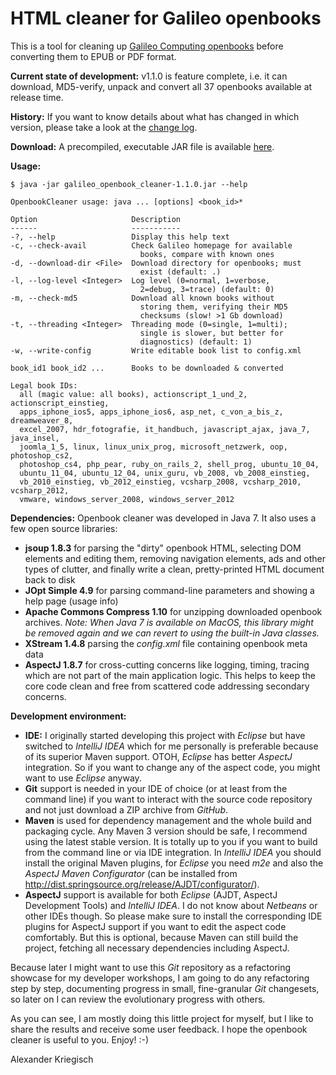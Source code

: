 HTML cleaner for Galileo openbooks
==================================

This is a tool for cleaning up [Galileo Computing openbooks](http://www.galileocomputing.de/openbook)
before converting them to EPUB or PDF format.

__Current state of development:__ v1.1.0 is feature complete, i.e. it can download, MD5-verify, unpack
and convert all 37 openbooks available at release time.

__History:__ If you want to know details about what has changed in which version, please take a look at the
[change log](https://github.com/kriegaex/Galileo-Openbook-Cleaner/blob/v1.1.0/galileo_openbook_cleaner/CHANGELOG).

__Download:__ A precompiled, executable JAR file is available
[here](http://scrum-master.de/download/GalileoOpenbookCleaner/galileo_openbook_cleaner-1.1.0.jar). 

__Usage:__

    $ java -jar galileo_openbook_cleaner-1.1.0.jar --help

    OpenbookCleaner usage: java ... [options] <book_id>*

    Option                     Description                           
    ------                     -----------                           
    -?, --help                 Display this help text                
    -c, --check-avail          Check Galileo homepage for available  
                                 books, compare with known ones      
    -d, --download-dir <File>  Download directory for openbooks; must
                                 exist (default: .)                  
    -l, --log-level <Integer>  Log level (0=normal, 1=verbose,       
                                 2=debug, 3=trace) (default: 0)      
    -m, --check-md5            Download all known books without      
                                 storing them, verifying their MD5   
                                 checksums (slow! >1 Gb download)    
    -t, --threading <Integer>  Threading mode (0=single, 1=multi);   
                                 single is slower, but better for    
                                 diagnostics) (default: 1)           
    -w, --write-config         Write editable book list to config.xml

    book_id1 book_id2 ...      Books to be downloaded & converted

    Legal book IDs:
      all (magic value: all books), actionscript_1_und_2, actionscript_einstieg,
      apps_iphone_ios5, apps_iphone_ios6, asp_net, c_von_a_bis_z, dreamweaver_8,
      excel_2007, hdr_fotografie, it_handbuch, javascript_ajax, java_7, java_insel,
      joomla_1_5, linux, linux_unix_prog, microsoft_netzwerk, oop, photoshop_cs2,
      photoshop_cs4, php_pear, ruby_on_rails_2, shell_prog, ubuntu_10_04,
      ubuntu_11_04, ubuntu_12_04, unix_guru, vb_2008, vb_2008_einstieg,
      vb_2010_einstieg, vb_2012_einstieg, vcsharp_2008, vcsharp_2010, vcsharp_2012,
      vmware, windows_server_2008, windows_server_2012

__Dependencies:__ Openbook cleaner was developed in Java 7. It also uses a few open source libraries:

  * __jsoup 1.8.3__ for parsing the "dirty" openbook HTML, selecting DOM elements and editing them, removing
    navigation elements, ads and other types of clutter, and finally write a clean, pretty-printed HTML
    document back to disk
  * __JOpt Simple 4.9__ for parsing command-line parameters and showing a help page (usage info)
  * __Apache Commons Compress 1.10__ for unzipping downloaded openbook archives. *Note: When Java 7 is
    available on MacOS, this library might be removed again and we can revert to using the built-in Java
    classes.*
  * __XStream 1.4.8__ parsing the *config.xml* file containing openbook meta data
  * __AspectJ 1.8.7__ for cross-cutting concerns like logging, timing, tracing which are not part of the
    main application logic. This helps to keep the core code clean and free from scattered code addressing
    secondary concerns.

__Development environment:__

  * __IDE:__ I originally started developing this project with _Eclipse_ but have switched to _IntelliJ IDEA_
    which for me personally is preferable because of its superior Maven support. OTOH, _Eclipse_ has better
    _AspectJ_ integration. So if you want to change any of the aspect code, you might want to use _Eclipse_
    anyway.
  * __Git__ support is needed in your IDE of choice (or at least from the command line) if you want to
    interact with the source code repository and not just download a ZIP archive from _GitHub_. 
  * __Maven__ is used for dependency management and the whole build and packaging cycle. Any Maven 3 version
    should be safe, I recommend using the latest stable version. It is totally up to you if you want to build
    from the command line or via IDE integration. In _IntelliJ IDEA_ you should install the original Maven
    plugins, for _Eclipse_ you need _m2e_ and also the _AspectJ Maven Configurator_ (can be installed from
    http://dist.springsource.org/release/AJDT/configurator/). 
  * __AspectJ__ support is available for both _Eclipse_ (AJDT, AspectJ Development Tools) and _IntelliJ IDEA_.
    I do not know about _Netbeans_ or other IDEs though. So please make sure to install the corresponding IDE
    plugins for AspectJ support if you want to edit the aspect code comfortably. But this is optional, because
    Maven can still build the project, fetching all necessary dependencies including AspectJ.

Because later I might want to use this *Git* repository as a refactoring showcase for my developer workshops,
I am going to do any refactoring step by step, documenting progress in small, fine-granular *Git* changesets,
so later on I can review the evolutionary progress with others.

As you can see, I am mostly doing this little project for myself, but I like to share the results and
receive some user feedback. I hope the openbook cleaner is useful to you. Enjoy! :-)

Alexander Kriegisch
